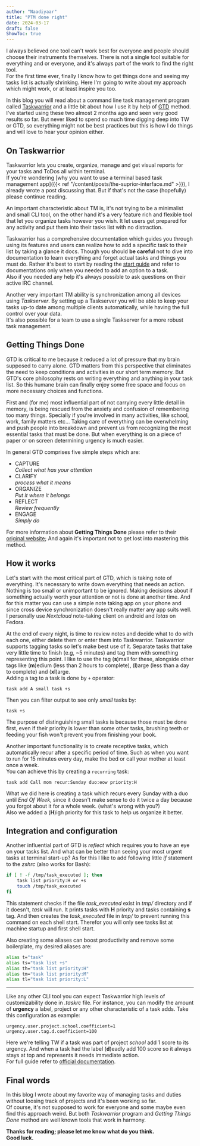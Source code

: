 ```yaml
---
author: "Naadiyaar"
title: "PTM done right"
date: 2024-03-17
draft: false
ShowToc: true
---
```

I always believed one tool can't work best for everyone and people should choose their instruments themselves.
There is not a single tool suitable for everything and or everyone, and it's always part of the work to find the right tool.  
For the first time ever, finally I know how to get things done and seeing my tasks list is actually shrinking.
Here I'm going to write about my approach which might work, or at least inspire you too.

In this blog you will read about a command line task management program called [Taskwarrior](https://taskwarrior.org/) and a little bit about how I use it by help of [GTD](https://gettingthingsdone.com/) method.  
I've started using these two almost 2 months ago and seen very good results so far.
But never liked to spend so much time digging deep into TW or GTD, so everything might not be best practices but this is how I do things and will love to hear your opinion either.

## On Taskwarrior
Taskwarrior lets you create, organize, manage and get visual reports for your tasks and ToDos all within terminal.  
If you're wondering [why you want to use a terminal based task management app]({{< ref "/content/posts/the-suprior-interface.md" >}}), I already wrote a post discussing that.
But if that's not the case (hopefully) please continue reading.

An important characteristic about TM is, it's not trying to be a minimalist and small CLI tool, on the other hand it's a very feature rich and flexible tool that let you organize tasks however you wish.
It let users get prepared for any activity and put them into their tasks list with no distraction.

Taskwarrior has a comprehensive documentation which guides you through using its features and users can realize how to add a specific task to their list by taking a glance it docs.
Though you should **be careful** not to dive into documentation to learn everything and forget actual tasks and things you must do.
Rather it's best to start by reading the [start guide](https://taskwarrior.org/docs/start/) and refer to documentations only when you needed to add an option to a task.  
Also if you needed any help it's always possible to ask questions on their active IRC channel.

Another very important TM ability is synchronization among all devices using *Taskserver*.
By setting up a Taskserver you will be able to keep your tasks up-to date among multiple clients automatically, while having the full control over your data.  
It's also possible for a team to use a single Taskserver for a more robust task management.

## Getting Things Done
GTD is critical to me because it reduced a lot of pressure that my brain supposed to carry alone.
GTD matters from this perspective that eliminates the need to keep conditions and activities in our short term memory.
But GTD's core philosophy rests on writing everything and anything in your task list.
So this humane brain can finally enjoy some free space and focus on more necessary choices and functions.

First and (for me) most influential part of not carrying every little detail in memory, is being rescued from the anxiety and confusion of remembering too many things.
Specially if you're involved in many activities, like school, work, family matters etc... 
Taking care of everything can be overwhelming and push people into breakdown and prevent us from recognizing the most essential tasks that must be done.
But when everything is on a piece of paper or on screen determining urgency is much easier.

In general GTD comprises five simple steps which are:
- CAPTURE  
*Collect what has your attention*
- CLARIFY  
*process what it means*
- ORGANIZE  
*Put it where it belongs*
- REFLECT  
*Review frequently*
- ENGAGE  
*Simply do*

For more information about **Getting Things Done** please refer to their [original website](https://gettingthingsdone.com/what-is-gtd/);
And again it's important not to get lost into mastering this method.

## How it works
Let's start with the most critical part of GTD, which is taking note of everything.
It's necessary to write down everything that needs an action.
Nothing is too small or unimportant to be ignored.
Making decisions about if something actually worth your attention or not is done at another time.
And for this matter you can use a simple note taking app on your phone and since cross device synchronization doesn't really matter any app suits well.
I personally use *Nextcloud* note-taking client on android and *Iotas* on Fedora.

At the end of every night, is time to review notes and decide what to do with each one, either delete them or enter them into Taskwarrior.
Taskwarrior supports tagging tasks so let's make best use of it.
Separate tasks that take very little time to finish (e.g, ~5 minutes) and tag them with something representing this point.
I like to use the tag (**s**)mall for these, alongside other tags like (**m**)edium (less than 2 hours to complete), (**l**)arge (less than a day to complete) and (**xl**)arge.  
Adding a tag to a task is done by `+` operator:
```
task add A small task +s
```
Then you can filter output to see only *small* tasks by:
```
task +s
```
The purpose of distinguishing small tasks is because those must be done first, even if their priority is lower than some other tasks, brushing teeth or feeding your fish won't prevent you from finishing your book.

Another important functionality is to create receptive tasks, which automatically recur after a specific period of time.
Such as when you want to run for 15 minutes every day, make the bed or call your mother at least once a week.  
You can achieve this by creating a `recurring` task:
```
task add Call mom recur:Sunday duo:eow priority:H
```
What we did here is creating a task which recurs every Sunday with a duo until *End Of Week*, since it doesn't make sense to do it twice a day because you forgot about it for a whole week. (what's wrong with you?)  
Also we added a (**H**)igh priority for this task to help us organize it better.

## Integration and configuration
Another influential part of GTD is *reflect* which requires you to have an eye on your tasks list.
And what can be better than seeing your most urgent tasks at terminal start-up?
As for this I like to add following little *if* statement to the *zshrc* (also works for Bash):
```zsh
if [ ! -f /tmp/task_executed ]; then
    task list priority:H or +s
    touch /tmp/task_executed
fi
```
This statement checks if the file *task_executed* exist in *tmp/* directory and if it doesn't, *task* will run.
It prints tasks with **H** priority and tasks containing **s** tag.
And then creates the *task_executed* file in *tmp/* to prevent running this command on each shell start.
Therefor you will only see tasks list at machine startup and first shell start.

Also creating some aliases can boost productivity and remove some boilerplate, my desired aliases are:
```zsh
alias t="task"
alias ts="task list +s"
alias th="task list priority:H"
alias tm="task list priority:M"
alias tl="task list priority:L"
```
---
Like any other CLI tool you can expect Taskwarrior high levels of customizability done in *.taskrc* file.
For instance, you can modify the amount of **urgency** a label, project or any other characteristic of a task adds.
Take this configuration as example:
```
urgency.user.project.school.coefficient=1
urgency.user.tag.d.coefficient=100
```
Here we're telling TW if a task was part of project *school* add 1 score to its urgency.
And when a task had the label (**d**)eadly add 100 score so it always stays at top and represents it needs immediate action.  
For full guide refer to [official documentation](https://taskwarrior.org/docs/configuration/).

## Final words
In this blog I wrote about my favorite way of managing tasks and duties without loosing track of projects and it's been working so far.  
Of course, it's not supposed to work for everyone and some maybe even find this approach weird. 
But both *Taskwarrior* program and *Getting Things Done* method are well known tools that work in harmony.

**Thanks for reading; please let me know what do you think.  
Good luck.**
